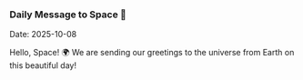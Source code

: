 ### Daily Message to Space 🌌
Date: 2025-10-08

Hello, Space! 🌍 We are sending our greetings to the universe from Earth on this beautiful day!
